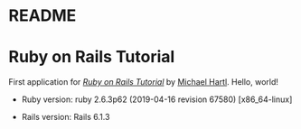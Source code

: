 # README

# Ruby on Rails Tutorial

First application for
[*Ruby on Rails Tutorial*](https://www.railstutorial.org/)
by [Michael Hartl](https://www.michaelhartl.com/). Hello, world!

* Ruby version: ruby 2.6.3p62 (2019-04-16 revision 67580) [x86_64-linux]

* Rails version: Rails 6.1.3